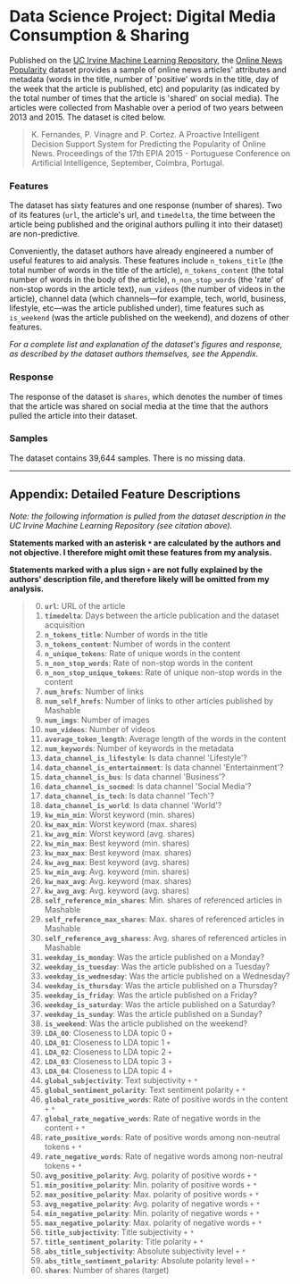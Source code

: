 # Data Science Project: Digital Media Consumption & Sharing

Published on the [UC Irvine Machine Learning Repository](http://archive.ics.uci.edu/ml/index.php), the [Online News Popularity](http://archive.ics.uci.edu/ml/datasets/Online+News+Popularity) dataset provides a sample of online news articles' attributes and metadata (words in the title, number of 'positive' words in the title, day of the week that the article is published, etc) and popularity (as indicated by the total number of times that the article is 'shared' on social media). The articles were collected from Mashable over a period of two years between 2013 and 2015. The dataset is cited below.

> K. Fernandes, P. Vinagre and P. Cortez. A Proactive Intelligent Decision Support System for Predicting the Popularity of Online News. Proceedings of the 17th EPIA 2015 - Portuguese Conference on Artificial Intelligence, September, Coimbra, Portugal.

### Features

The dataset has sixty features and one response (number of shares). Two of its features (`url`, the article's url, and `timedelta`, the time between the article being published and the original authors pulling it into their dataset) are non-predictive.

Conveniently, the dataset authors have already engineered a number of useful features to aid analysis. These features include `n_tokens_title` (the total number of words in the title of the article), `n_tokens_content` (the total number of words in the body of the article), `n_non_stop_words` (the 'rate' of non-stop words in the article text), `num_videos` (the number of videos in the article), channel data (which channels—for example, tech, world, business, lifestyle, etc—was the article published under), time features such as `is_weekend` (was the article published on the weekend), and dozens of other features.

*For a complete list and explanation of the dataset's figures and response, as described by the dataset authors themselves, see the Appendix.*

### Response

The response of the dataset is `shares`, which denotes the number of times that the article was shared on social media at the time that the authors pulled the article into their dataset. 

### Samples
The dataset contains 39,644 samples. There is no missing data.

---

## Appendix: Detailed Feature Descriptions

*Note: the following information is pulled from the dataset description in the UC Irvine Machine Learning Repository (see citation above).*

**Statements marked with an asterisk `*` are calculated by the authors and not objective. I therefore might omit these features from my analysis.**

**Statements marked with a plus sign `+` are not fully explained by the authors' description file, and therefore likely will be omitted from my analysis.**

> 0. **`url`**: URL of the article
> 1. **`timedelta`**: Days between the article publication and the dataset acquisition
> 2. **`n_tokens_title`**: Number of words in the title
> 3. **`n_tokens_content`**: Number of words in the content
> 4. **`n_unique_tokens`**: Rate of unique words in the content
> 5. **`n_non_stop_words`**: Rate of non-stop words in the content
> 6. **`n_non_stop_unique_tokens`**: Rate of unique non-stop words in the content
> 7. **`num_hrefs`**: Number of links
> 8. **`num_self_hrefs`**: Number of links to other articles published by Mashable
> 9. **`num_imgs`**: Number of images
> 10. **`num_videos`**: Number of videos
> 11. **`average_token_length`**: Average length of the words in the content
> 12. **`num_keywords`**: Number of keywords in the metadata
> 13. **`data_channel_is_lifestyle`**: Is data channel 'Lifestyle'?
> 14. **`data_channel_is_entertainment`**: Is data channel 'Entertainment'?
> 15. **`data_channel_is_bus`**: Is data channel 'Business'?
> 16. **`data_channel_is_socmed`**: Is data channel 'Social Media'?
> 17. **`data_channel_is_tech`**: Is data channel 'Tech'?
> 18. **`data_channel_is_world`**: Is data channel 'World'?
> 19. **`kw_min_min`**: Worst keyword (min. shares)
> 20. **`kw_max_min`**: Worst keyword (max. shares)
> 21. **`kw_avg_min`**: Worst keyword (avg. shares)
> 22. **`kw_min_max`**: Best keyword (min. shares)
> 23. **`kw_max_max`**: Best keyword (max. shares)
> 24. **`kw_avg_max`**: Best keyword (avg. shares)
> 25. **`kw_min_avg`**: Avg. keyword (min. shares)
> 26. **`kw_max_avg`**: Avg. keyword (max. shares)
> 27. **`kw_avg_avg`**: Avg. keyword (avg. shares)
> 28. **`self_reference_min_shares`**: Min. shares of referenced articles in Mashable
> 29. **`self_reference_max_shares`**: Max. shares of referenced articles in Mashable
> 30. **`self_reference_avg_sharess`**: Avg. shares of referenced articles in Mashable
> 31. **`weekday_is_monday`**: Was the article published on a Monday?
> 32. **`weekday_is_tuesday`**: Was the article published on a Tuesday?
> 33. **`weekday_is_wednesday`**: Was the article published on a Wednesday?
> 34. **`weekday_is_thursday`**: Was the article published on a Thursday?
> 35. **`weekday_is_friday`**: Was the article published on a Friday?
> 36. **`weekday_is_saturday`**: Was the article published on a Saturday?
> 37. **`weekday_is_sunday`**: Was the article published on a Sunday?
> 38. **`is_weekend`**: Was the article published on the weekend?
> 39. **`LDA_00`**: Closeness to LDA topic 0 `+`
> 40. **`LDA_01`**: Closeness to LDA topic 1 `+`
> 41. **`LDA_02`**: Closeness to LDA topic 2 `+`
> 42. **`LDA_03`**: Closeness to LDA topic 3 `+`
> 43. **`LDA_04`**: Closeness to LDA topic 4 `+`
> 44. **`global_subjectivity`**: Text subjectivity `+` `*`
> 45. **`global_sentiment_polarity`**: Text sentiment polarity `+` `*`
> 46. **`global_rate_positive_words`**: Rate of positive words in the content `+` `*`
> 47. **`global_rate_negative_words`**: Rate of negative words in the content `+` `*`
> 48. **`rate_positive_words`**: Rate of positive words among non-neutral tokens `+` `*`
> 49. **`rate_negative_words`**: Rate of negative words among non-neutral tokens `+` `*`
> 50. **`avg_positive_polarity`**: Avg. polarity of positive words `+` `*`
> 51. **`min_positive_polarity`**: Min. polarity of positive words `+` `*`
> 52. **`max_positive_polarity`**: Max. polarity of positive words `+` `*`
> 53. **`avg_negative_polarity`**: Avg. polarity of negative words `+` `*`
> 54. **`min_negative_polarity`**: Min. polarity of negative words `+` `*`
> 55. **`max_negative_polarity`**: Max. polarity of negative words `+` `*`
> 56. **`title_subjectivity`**: Title subjectivity `+` `*`
> 57. **`title_sentiment_polarity`**: Title polarity `+` `*`
> 58. **`abs_title_subjectivity`**: Absolute subjectivity level `+` `*`
> 59. **`abs_title_sentiment_polarity`**: Absolute polarity level `+` `*`
> 60. **`shares`**: Number of shares (target)